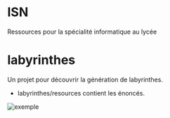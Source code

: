 ISN
===

Ressources pour la spécialité informatique au lycée

# labyrinthes 

  Un projet pour découvrir la génération de labyrinthes.
  * labyrinthes/resources contient les énoncés.

![exemple](https://raw.github.com/msimonin/ISN/master/exemple.png "Un exemple")
